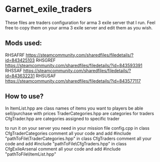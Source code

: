 # Garnet_exile_traders
These files are traders configuration for arma 3 exile server that I run.
Feel free to copy them on your arma 3 exile server and edit them as you wish.

## Mods used:
RHSAFRF https://steamcommunity.com/sharedfiles/filedetails/?id=843425103
RHSGREF https://steamcommunity.com/sharedfiles/filedetails/?id=843593391
RHSSAF https://steamcommunity.com/sharedfiles/filedetails/?id=843632231
RHSUSAF https://steamcommunity.com/sharedfiles/filedetails/?id=843577117

## How to use?
In ItemList.hpp are class names of items you want to players be able sell/purchase with prices
TraderCategories.hpp are categories for traders
CfgTrader.hpp are categories assigned to specific trader

to run it on your server you need in your mission file config.cpp
in class CfgTraderCategories comment all your code and add #include "pathToFile\TraderCategories.hpp"
in class CfgTraders comment all your code and add #include "pathToFile\CfgTraders.hpp"
in class CfgExileArsenal comment all your code and add #include "pathToFile\ItemList.hpp"
